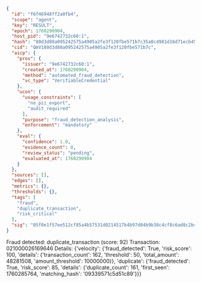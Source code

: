 ```json
{
  "id": "f6f46948ff2a0fb4",
  "scope": "agent",
  "key": "RESULT",
  "epoch": 1760290904,
  "host_pid": "9e6742732c60:1",
  "hash": "80d3d88a095242575a4905a2fe3f120fbe571b7c35a0c4981d16d71ecb45e7b4",
  "cid": "QmV180d3d88a095242575a4905a2fe3f120fbe571b7c",
  "aicp": {
    "prov": {
      "issuer": "9e6742732c60:1",
      "created_at": 1760290904,
      "method": "automated_fraud_detection",
      "vc_type": "VerifiableCredential"
    },
    "ucon": {
      "usage_constraints": [
        "no_pii_export",
        "audit_required"
      ],
      "purpose": "fraud_detection_analysis",
      "enforcement": "mandatory"
    },
    "eval": {
      "confidence": 1.0,
      "evidence_count": 0,
      "review_status": "pending",
      "evaluated_at": 1760290904
    }
  },
  "sources": [],
  "edges": [],
  "metrics": {},
  "thresholds": {},
  "tags": [
    "fraud",
    "duplicate_transaction",
    "risk_critical"
  ],
  "sig": "05f0e1f57ee512cf85a4b57531d0214517b4b97d04b9b38c4cf8c6ad8c2b4ea4"
}
```

Fraud detected: duplicate_transaction (score: 92)
Transaction: 021000026169646
Details: {'velocity': {'fraud_detected': True, 'risk_score': 100, 'details': {'transaction_count': 162, 'threshold': 50, 'total_amount': 48281508, 'amount_threshold': 10000000}}, 'duplicate': {'fraud_detected': True, 'risk_score': 85, 'details': {'duplicate_count': 161, 'first_seen': 1760285764, 'matching_hash': '09339571c5d51c89'}}}